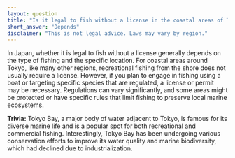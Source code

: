 ```yaml
---
layout: question
title: "Is it legal to fish without a license in the coastal areas of Tokyo, Japan?"
short_answer: "Depends"
disclaimer: "This is not legal advice. Laws may vary by region."
---
```


In Japan, whether it is legal to fish without a license generally depends on the type of fishing and the specific location. For coastal areas around Tokyo, like many other regions, recreational fishing from the shore does not usually require a license. However, if you plan to engage in fishing using a boat or targeting specific species that are regulated, a license or permit may be necessary. Regulations can vary significantly, and some areas might be protected or have specific rules that limit fishing to preserve local marine ecosystems.

**Trivia:** Tokyo Bay, a major body of water adjacent to Tokyo, is famous for its diverse marine life and is a popular spot for both recreational and commercial fishing. Interestingly, Tokyo Bay has been undergoing various conservation efforts to improve its water quality and marine biodiversity, which had declined due to industrialization.
